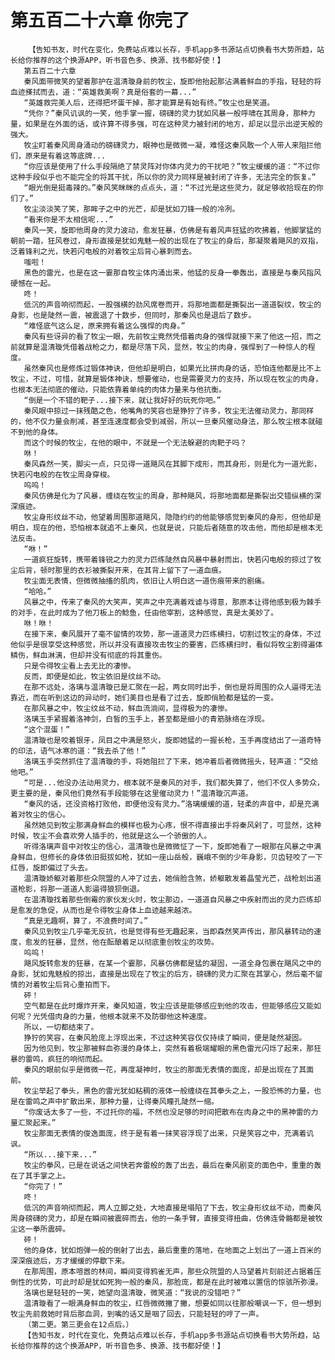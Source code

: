 # 第五百二十六章 你完了
        【告知书友，时代在变化，免费站点难以长存，手机app多书源站点切换看书大势所趋，站长给你推荐的这个换源APP，听书音色多、换源、找书都好使！】
       第五百二十六章
       秦风面带微笑的望着那护在温清璇身前的牧尘，旋即他抬起那沾满着鲜血的手指，轻轻的将血迹搽拭而去，道：“英雄救美啊？真是俗套的一幕...”
       “英雄救完美人后，还得把坏蛋干掉，那才能算是有始有终。”牧尘也是笑道。
       “凭你？”秦风讥讽的一笑，他手掌一握，磅礴的灵力犹如风暴一般呼啸在其周身，那种力量，如果是在外面的话，或许算不得多强，可在这种灵力被封闭的地方，却足以显示出逆天般的强大。
       牧尘盯着秦风周身涌动的磅礴灵力，眼神也是微微一凝，难怪这秦风敢一个人带人来阻拦他们，原来是有着这等底牌...
       “你应该是使用了什么手段隔绝了禁灵阵对你体内灵力的干扰吧？”牧尘缓缓的道：“不过你这种手段似乎也不能完全的将其干扰，所以你的灵力同样是被封闭了许多，无法完全的恢复。”
       “眼光倒是挺毒辣的。”秦风笑眯眯的点点头，道：“不过光是这些灵力，就足够收拾现在的你们了。”
       牧尘淡淡笑了笑，那眸子之中的光芒，却是犹如刀锋一般的冷冽。
       “看来你是不太相信呢...”
       秦风一笑，旋即他周身的灵力波动，愈发狂暴，仿佛是有着风声狂猛的吹拂着，他脚掌猛的朝前一踏，狂风卷过，身形直接是犹如鬼魅一般的出现在了牧尘的身后，那凝聚着飓风的双指，泛着锋利之光，快若闪电般的对着牧尘后背心暴刺而去。
       嗤啦！
       黑色的雷光，也是在这一霎那自牧尘体内涌出来，他猛的反身一拳轰出，直接是与秦风指风硬憾在一起。
       咚！
       低沉的声音响彻而起，一股强横的劲风席卷而开，将那地面都是撕裂出一道道裂纹，牧尘的身影，也是陡然一震，被震退了十数步，但同时，那秦风也是退后了数步。
       “难怪底气这么足，原来拥有着这么强悍的肉身。”
       秦风有些讶异的看了牧尘一眼，先前牧尘竟然凭借着肉身的强悍就接下来了他这一招，而之前就算是温清璇凭借着战枪之力，都是尽落下风，显然，牧尘的肉身，强悍到了一种惊人的程度。
       虽然秦风也是修炼过锻体神诀，但他却是明白，如果光比拼肉身的话，恐怕连他都是比不上牧尘，不过，可惜，就算是锻体神诀，想要催动，也是需要灵力的支持，所以现在牧尘的肉身，也根本无法彻底的催动，只能依靠着单纯的肉体力量来与他抗衡。
       “倒是一个不错的靶子...接下来，就让我好好的玩死你吧。”
       秦风眼中掠过一抹残酷之色，他嘴角的笑容也是狰狞了许多，牧尘无法催动灵力，那同样的，他不仅力量会削减，甚至连速度都会受到减弱，所以一旦秦风催动身法，那么牧尘根本就碰不到他的身体。
       而这个时候的牧尘，在他的眼中，不就是一个无法躲避的肉靶子吗？
       咻！
       秦风森然一笑，脚尖一点，只见得一道飓风在其脚下成形，而其身形，则是化为一道光影，快若闪电般的在牧尘周身穿梭。
       呜呜！
       秦风仿佛是化为了风暴，缠绕在牧尘的周身，那种飓风，将那地面都是撕裂出交错纵横的深深痕迹。
       牧尘身形纹丝不动，他望着周围那道飓风，隐隐约约的他能够感觉到秦风的身形，但他却是明白，现在的他，恐怕根本就追不上秦风，也就是说，只能后者随意的攻击他，而他却是根本无法反击。
       “咻！”
       一道疯狂旋转，携带着锋锐之力的灵力匹练陡然自风暴中暴射而出，快若闪电般的掠过了牧尘后背，顿时那里的衣衫被撕裂开来，在其背上留下了一道血痕。
       牧尘面无表情，但微微抽搐的肌肉，依旧让人明白这一道伤痕带来的剧痛。
       “哈哈。”
       风暴之中，传来了秦风的大笑声，笑声之中充满着戏谑与得意，那原本让得他感到极为棘手的对手，在此时成为了他刀板上的鲶鱼，任由他宰割，这种感觉，真是太美妙了。
       咻！咻！
       在接下来，秦风展开了毫不留情的攻势，那一道道灵力匹练横扫，切割过牧尘的身体，不过他似乎是很享受这种感觉，所以并没有直接攻击牧尘的要害，匹练横扫时，看似将牧尘割得遍体鳞伤，鲜血淋漓，但却并没有彻底的将其重伤。
       只是令得牧尘看上去无比的凄惨。
       反而，即便是如此，牧尘依旧是纹丝不动。
       在那不远处，洛璃与温清璇已是汇聚在一起，两女同时出手，倒也是将周围的众人逼得无法靠近，而在听到这边的异动时，她们美目也是看了过去，旋即俏脸都是猛的一变。
       在那风暴之中，牧尘纹丝不动，鲜血流淌间，显得极为的凄惨。
       洛璃玉手紧握着洛神剑，白皙的玉手上，甚至都是细小的青筋脉络在浮现。
       “这个混蛋！”
       温清璇也是咬着银牙，凤目之中满是怒火，旋即她猛的一握长枪，玉手再度结出了一道奇特的印法，语气冰寒的道：“我去杀了他！”
       洛璃玉手突然抓住了温清璇的手，将她阻拦了下来，她冲着后者微微摇头，轻声道：“交给他吧。”
       “可是...他没办法动用灵力，根本就不是秦风的对手，我们都失算了，他们不仅人多势众，更主要的是，秦风他们竟然有手段能够在这里催动灵力！”温清璇沉声道。
       “秦风的话，还没资格打败他，即便他没有灵力。”洛璃缓缓的道，轻柔的声音中，却是充满着对牧尘的信心。
       虽然她见到牧尘那满身鲜血的模样也极为心疼，恨不得直接出手将秦风剁了，可显然，这种时候，牧尘不会喜欢旁人插手的，他就是这么一个骄傲的人。
       听得洛璃声音中对牧尘的信心，温清璇也是微微怔了一下，旋即她看了一眼那在风暴之中满身鲜血，但修长的身体依旧挺拔如枪，犹如一座山岳般，巍峨不倒的少年身影，贝齿轻咬了一下红唇，旋即偏过了头去。
       温清璇娇躯对着那些众院盟的人冲了过去，她俏脸含煞，娇躯散发着晶莹光芒，战枪划出道道枪影，将那一道道人影逼得狼狈倒退。
       在温清璇找着那些倒霉的家伙发火时，牧尘那边，一道道自风暴之中疾射而出的灵力匹练却是愈发的急促，从而也是令得牧尘身体上血迹越来越浓。
       “真是无趣啊，算了，不浪费时间了。”
       秦风见到牧尘几乎毫无反抗，也是觉得有些无趣起来，当即森然笑声传出，那风暴转动的速度，愈发的狂暴，显然，他在酝酿着足以彻底重创牧尘的攻势。
       呜呜！
       飓风旋转愈发的狂暴，在某一个霎那，风暴仿佛都是猛的凝固，一道全身包裹在飓风之中的身影，犹如鬼魅般的掠出，直接是出现在了牧尘的后方，磅礴的灵力汇聚在其掌心，然后毫不留情的对着牧尘后背心重拍而下。
       砰！
       空气都是在此时爆炸开来，秦风知道，牧尘应该是能够感应到他的攻击，但能够感应又能如何呢？光凭借肉身的力量，他根本就来不及防御他这种速度。
       所以，一切都结束了。
       狰狞的笑容，在秦风脸庞上浮现出来，不过这种笑容仅仅持续了瞬间，便是陡然凝固。
       因为他见到，牧尘那被鲜血弥漫的身体上，突然有着极端耀眼的黑色雷光闪烁了起来，那狂暴的雷鸣，疯狂的响彻而起。
       秦风的眼前似乎是微微一花，再度凝神时，牧尘的那面无表情的面庞，却是出现在了其面前。
       牧尘举起了拳头，黑色的雷光犹如粘稠的液体一般缠绕在其拳头之上，一股恐怖的力量，也是在雷鸣之声中扩散出来，那种力量，让得秦风瞳孔陡然一缩。
       “你废话太多了一些，不过托你的福，不然也没足够的时间把散布在肉身之中的黑神雷的力量汇聚起来。”
       牧尘那面无表情的俊逸面庞，终于是有着一抹笑容浮现了出来，只是笑容之中，充满着讥讽。
       “所以...接下来...”
       牧尘的拳风，已是在说话之间快若奔雷般的轰了出去，最后在秦风剧变的面色中，重重的轰在了其手掌之上。
       “你完了！”
       咚！
       低沉的声音响彻而起，两人立脚之处，大地直接是塌陷了下去，牧尘身形纹丝不动，而秦风周身磅礴的灵力，却是在瞬间被震碎而去，他的一条手臂，直接变得扭曲，仿佛连骨骼都是被牧尘这一拳所震碎。
       砰！
       他的身体，犹如炮弹一般的倒射了出去，最后重重的落地，在地面之上划出了一道上百米的深深痕迹后，方才缓缓的停歇下来。
       在那周围，原本喧嚣的林间，瞬间变得鸦雀无声，那些众院盟的人马望着片刻前还占据着压倒性的优势，可此时却是犹如死狗一般的秦风，那脸庞，都是在此时被难以置信的惊骇所弥漫。
       洛璃也是轻轻的一笑，她望向温清璇，微笑道：“我说的没错吧？”
       温清璇看了一眼满身鲜血的牧尘，红唇微微撇了撇，想要如同以往那般嘲讽一下，但一想到牧尘先前救她时背后那血洞，到嘴的话又是咽了回去，只能轻轻的哼了一声。
       （第二更。第三更会在12点后。）
       【告知书友，时代在变化，免费站点难以长存，手机app多书源站点切换看书大势所趋，站长给你推荐的这个换源APP，听书音色多、换源、找书都好使！】